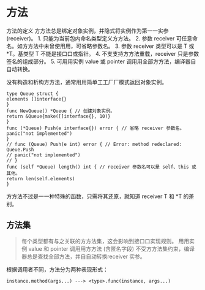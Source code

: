 # 方法
方法的定义
⽅方法总是绑定对象实例，并隐式将实例作为第⼀一实参 (receiver)。
    1. 只能为当前包内命名类型定义⽅方法。
    2. 参数 receiver 可任意命名。如⽅方法中未曾使⽤用，可省略参数名。
    3. 参数 receiver 类型可以是 T 或 *T。基类型 T 不能是接⼝口或指针。
    4. 不⽀支持⽅方法重载，receiver 只是参数签名的组成部分。
    5. 可⽤用实例 value 或 pointer 调⽤用全部⽅方法，编译器⾃自动转换。

没有构造和析构⽅方法，通常⽤用简单⼯工⼚厂模式返回对象实例。
```
type Queue struct {
elements []interface{}
}
func NewQueue() *Queue { // 创建对象实例。
return &Queue{make([]interface{}, 10)}
}
func (*Queue) Push(e interface{}) error { // 省略 receiver 参数名。
panic("not implemented")
}
// func (Queue) Push(e int) error { // Error: method redeclared: Queue.Push
// panic("not implemented")
// }
func (self *Queue) length() int { // receiver 参数名可以是 self、this 或其他。
return len(self.elements)
}

```
⽅方法不过是⼀一种特殊的函数，只需将其还原，就知道 receiver T 和 *T 的差别。

## 方法集
>每个类型都有与之关联的⽅方法集，这会影响到接⼝口实现规则。
⽤用实例 value 和 pointer 调⽤用⽅方法 (含匿名字段) 不受⽅方法集约束，编译器总是查找全部方法，并⾃自动转换receiver 实参。

根据调用者不同，方法分为两种表现形式：
```
instance.method(args...) ---> <type>.func(instance, args...)
```
